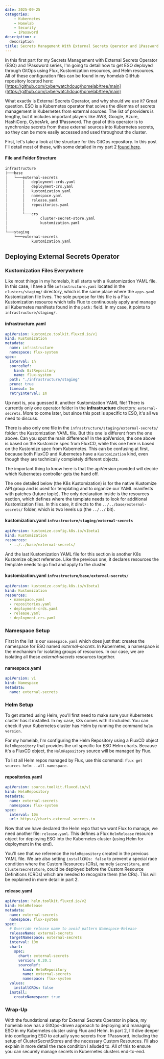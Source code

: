 ```yaml
---
date: 2025-09-25
categories:
    - Kubernetes
    - Homelab
    - Security
    - 1Password
description: >
  description
title: Secrets Management With External Secrets Operator and 1Password (part 1)
---
```


In this first part for my Secrets Management with External Secrets Operator (ESO) and 1Password series, I'm going to detail how to get ESO deployed through GitOps using Flux, Kustomization resources, and Helm resources. All of these configuration files can be found in my homelab GitHub repository located here: [https://github.com/cyberwatchdoug/homelab/tree/main](https://github.com/cyberwatchdoug/homelab/tree/main)

What exactly is External Secrets Operator, and why should we use it? Great question. ESO is a Kubernetes operator that solves the dilemma of secrets management in Kubernetes from external sources. The list of providers is lengthy, but it includes important players like AWS, Google, Azure, HashiCorp, CyberArk, and 1Password. The goal of this operator is to synchronize secrets from these external sources into Kubernetes secrets, so they can be more easily accessed and used throughout the cluster.

<!-- more -->

First, let's take a look at the structure for this GitOps repository. In this post I'll detail most of these, with some detailed in my part 2 [found here](./2025-09-27.md).

#### File and Folder Structure
```sh
infrastructure
├───base
│   └───external-secrets
│       │   deployment-crds.yaml
│       │   deployment-crs.yaml
│       │   kustomization.yaml
│       │   namespace.yaml
│       │   release.yaml
│       │   repositories.yaml
│       │
│       └───crs
│               cluster-secret-store.yaml
│               kustomization.yaml
│
└───staging
    └───external-secrets
            kustomization.yaml
```

## Deploying External Secrets Operator

### Kustomization Files Everywhere

Like most things in my homelab, it all starts with a Kustomization YAML file. In this case, I have a file `infrastructure.yaml` located in the `clusters/staging/` directory, which is the same place where the `apps.yaml` Kustomization file lives. The sole purpose for this file is a Flux Kustomization resource which tells Flux to continuously apply and manage all Kubernetes manifests found in the `path:` field. In my case, it points to `infrastructure/staging/`.

#### infrastructure.yaml
```yaml
apiVersion: kustomize.toolkit.fluxcd.io/v1
kind: Kustomization
metadata:
  name: infrastructure
  namespace: flux-system
spec:
  interval: 1h
  sourceRef:
    kind: GitRepository
    name: flux-system
  path: "./infrastructure/staging"
  prune: true
  timeout: 1m
  retryInterval: 1m
```

Up next is, you guessed it, another Kustomization YAML file! There is currently only one operator folder in the **infrastructure** directory: `external-secrets`. More to come later, but since this post is specific to ESO, it's all we need to discuss.

There is also only one file in the `infrastructure/staging/external-secrets/` folder: the Kustomization YAML file. But this one is different from the one above. Can you spot the main difference? In the apiVersion, the one above is based on the Kustomize spec from FluxCD, while this one here is based on the Kustomize spec from Kubernetes. This can be confusing at first, because both FluxCD and Kubernetes have a `Kustomization` kind, even though they are technically completely different objects.

The important thing to know here is that the apiVersion provided will decide which Kubernetes controller gets the hand off.

The one detailed below (the K8s Kustomization) is for the native Kustomize API group and is used for templating and to organize our YAML manifests with patches (future topic). The only declaration inside is the resources section, which defines where the template needs to look for additional Kustomization files. In this case, it directs to the `../../base/external-secrets/` folder, which is two levels up (the `../../` bit).

#### kustomization.yaml `infrastructure/staging/external-secrets`
```yaml
apiVersion: kustomize.config.k8s.io/v1beta1
kind: Kustomization
resources:
  - ../../base/external-secrets/
```

And the last Kustomization YAML file for this section is another K8s Kustomize object reference. Like the previous one, it declares resources the template needs to go find and apply to the cluster.

#### kustomization.yaml `infrastructure/base/external-secrets/`
```yaml
apiVersion: kustomize.config.k8s.io/v1beta1
kind: Kustomization
resources:
  - namespace.yaml
  - repositories.yaml
  - deployment-crds.yaml
  - release.yaml
  - deployment-crs.yaml
```

### Namespace Setup

First in the list is our `namespace.yaml` which does just that: creates the namespace for ESO named *external-secrets*. In Kubernetes, a namespace is the mechanism for isolating groups of resources. In our case, we are isolating all these *external-secrets* resources together.

#### namespace.yaml
```yaml
apiVersion: v1
kind: Namespace
metadata:
  name: external-secrets
```

### Helm Setup

To get started using Helm, you'll first need to make sure your Kubernetes cluster has it installed. In my case, k3s comes with it included. You can check if your Kubernetes cluster has Helm by running the command `helm version`.

For my homelab, I'm configuring the Helm Repository using a FluxCD object `HelmRepository` that provides the url specific for ESO Helm charts. Because it's a FluxCD object, the `HelmRepository` source will be managed by Flux.

To list all Helm repos managed by Flux, use this command: `flux get sources helm --all-namespace`.

#### repositories.yaml
```yaml
apiVersion: source.toolkit.fluxcd.io/v1
kind: HelmRepository
metadata:
  name: external-secrets
  namespace: flux-system
spec:
  interval: 10m
  url: https://charts.external-secrets.io
```

Now that we have declared the Helm repo that we want Flux to manage, we need another file: `release.yaml`. This defines a Flux `HelmRelease` resource object for deploying ESO into the Kubernetes cluster (using Helm for deployment in the end).

You'll see that we reference the `HelmRepository` created in the previous YAML file. We are also setting `installCRDs: false` to prevent a special race condition where the Custom Resources (CRs), namely `SecretStore`, and `ClusterSecretStore`, could be deployed before the Custom Resource Definitions (CRDs) which are needed to recognize them (the CRs). This will be explained in more detail in part 2.

#### release.yaml
```yaml
apiVersion: helm.toolkit.fluxcd.io/v2
kind: HelmRelease
metadata:
  name: external-secrets
  namespace: flux-system
spec:
  # Override release name to avoid pattern Namespace-Release
  releaseName: external-secrets
  targetNamespace: external-secrets
  interval: 10m
  chart:
    spec:
      chart: external-secrets
      version: 0.20.1
      sourceRef:
        kind: HelmRepository
        name: external-secrets
        namespace: flux-system
  values:
    installCRDs: false
  install:
    createNamespace: true
```

### Wrap-Up

With the foundational setup for External Secrets Operator in place, my homelab now has a GitOps-driven approach to deploying and managing ESO in my Kubernetes cluster using Flux and Helm. In part 2, I'll dive deeper into configuring ESO to actually sync secrets from 1Password, including the setup of ClusterSecretStores and the necessary Custom Resources. I'll also explain in more detail the race condition I alluded to. All of this to ensure you can securely manage secrets in Kubernetes clusters end-to-end.